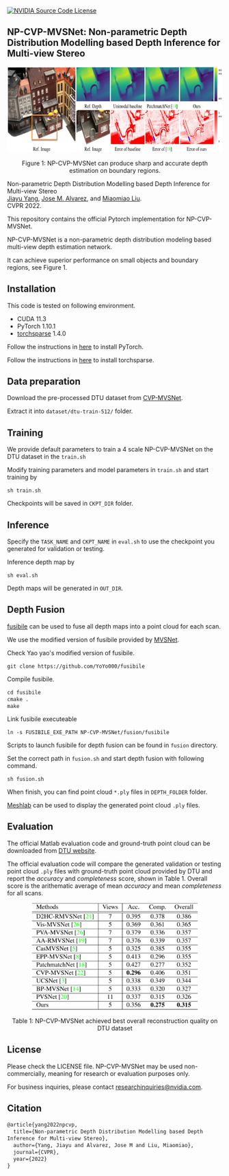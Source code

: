 [![NVIDIA Source Code License](https://img.shields.io/badge/license-NSCL-blue.svg)](https://github.com/NVlabs/NP-CVP-MVSNet/blob/master/LICENSE)

## NP-CVP-MVSNet: Non-parametric Depth Distribution Modelling based Depth Inference for Multi-view Stereo

<div align="center">
  <img src="./resources/compare_.png" height="200">
</div>
<p align="center">
  Figure 1: NP-CVP-MVSNet can produce sharp and accurate depth estimation on boundary regions.
</p>

Non-parametric Depth Distribution Modelling based Depth Inference for Multi-view Stereo<br>
[Jiayu Yang](https://jiayuyang.me), [Jose M. Alvarez](https://rsu.data61.csiro.au/people/jalvarez/), and [Miaomiao Liu](http://users.cecs.anu.edu.au/~mliu/).<br>
CVPR 2022.

This repository contains the official Pytorch implementation for NP-CVP-MVSNet.

NP-CVP-MVSNet is a non-parametric depth distribution modeling based multi-view depth estimation network.

It can achieve superior performance on small objects and boundary regions, see Figure 1.

## Installation

This code is tested on following environment.

* CUDA 11.3
* PyTorch 1.10.1
* [torchsparse](https://github.com/mit-han-lab/torchsparse) 1.4.0

Follow the instructions in [here](https://pytorch.org/get-started/previous-versions/) to install PyTorch.

Follow the instructions in [here](https://github.com/mit-han-lab/torchsparse) to install torchsparse.

## Data preparation

Download the pre-processed DTU dataset from [CVP-MVSNet](https://github.com/JiayuYANG/CVP-MVSNet).

Extract it into ```dataset/dtu-train-512/``` folder.

## Training
We provide default parameters to train a 4 scale NP-CVP-MVSNet on the DTU dataset in the ```train.sh```

Modify training parameters and model parameters in ```train.sh``` and start training by
```
sh train.sh
```
Checkpoints will be saved in ```CKPT_DIR``` folder.

## Inference
Specify the ```TASK_NAME``` and ```CKPT_NAME``` in ```eval.sh``` to use the checkpoint you generated for validation or testing.

Inference depth map by 

```
sh eval.sh
```
Depth maps will be generated in ```OUT_DIR```.

## Depth Fusion
[fusibile](https://github.com/kysucix/fusibile) can be used to fuse all depth maps into a point cloud for each scan.

We use the modified version of fusibile provided by [MVSNet](https://github.com/YoYo000/MVSNet).

Check Yao yao's modified version of fusibile.

```
git clone https://github.com/YoYo000/fusibile
```

Compile fusibile.

```
cd fusibile
cmake .
make
```

Link fusibile executeable
```
ln -s FUSIBILE_EXE_PATH NP-CVP-MVSNet/fusion/fusibile
```
Scripts to launch fusibile for depth fusion can be found in ```fusion``` directory.

Set the correct path in ```fusion.sh``` and start depth fusion with following command.

```
sh fusion.sh
```

When finish, you can find point cloud ```*.ply``` files in ```DEPTH_FOLDER``` folder.

[Meshlab](https://www.meshlab.net/) can be used to display the generated point cloud ```.ply``` files.

## Evaluation
The official Matlab evaluation code and ground-truth point cloud can be downloaded from [DTU website](https://roboimagedata.compute.dtu.dk/?page_id=36).

The official evaluation code will compare the generated validation or testing point cloud ```.ply``` files with ground-truth point cloud provided by DTU and report the *accuracy* and *completeness* score, shown in Table 1. Overall score is the arithematic average of mean *accuracy* and mean *completeness* for all scans.

<div align="center">
  <img src="./resources/dtu.png" height="250">
</div>
<p align="center">
  Table 1: NP-CVP-MVSNet achieved best overall reconstruction quality on DTU dataset
</p>

## License
Please check the LICENSE file. NP-CVP-MVSNet may be used non-commercially, meaning for research or 
evaluation purposes only. 

For business inquiries, please contact 
[researchinquiries@nvidia.com](mailto:researchinquiries@nvidia.com).

## Citation
```
@article{yang2022npcvp,
  title={Non-parametric Depth Distribution Modelling based Depth Inference for Multi-view Stereo},
  author={Yang, Jiayu and Alvarez, Jose M and Liu, Miaomiao},
  journal={CVPR},
  year={2022}
}
```
